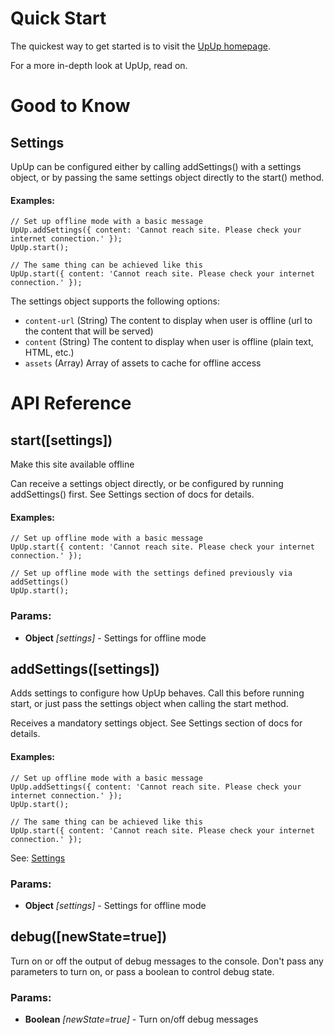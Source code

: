 

<!-- Start src/upup.js -->

# Quick Start

The quickest way to get started is to visit the [UpUp homepage](https://github.com/TalAter/UpUp).

For a more in-depth look at UpUp, read on.

# Good to Know

## Settings

UpUp can be configured either by calling addSettings() with a settings object, or by passing the
same settings object directly to the start() method.

#### Examples:
    // Set up offline mode with a basic message
    UpUp.addSettings({ content: 'Cannot reach site. Please check your internet connection.' });
    UpUp.start();

    // The same thing can be achieved like this
    UpUp.start({ content: 'Cannot reach site. Please check your internet connection.' });

The settings object supports the following options:
- `content-url`  (String) The content to display when user is offline (url to the content that will be served)
- `content`      (String) The content to display when user is offline (plain text, HTML, etc.)
- `assets`       (Array)  Array of assets to cache for offline access

# API Reference

## start([settings])

Make this site available offline

Can receive a settings object directly, or be configured by running addSettings() first.
See Settings section of docs for details.

#### Examples:
    // Set up offline mode with a basic message
    UpUp.start({ content: 'Cannot reach site. Please check your internet connection.' });

    // Set up offline mode with the settings defined previously via addSettings()
    UpUp.start();

### Params:

* **Object** *[settings]* - Settings for offline mode

## addSettings([settings])

Adds settings to configure how UpUp behaves.
Call this before running start, or just pass the settings object when calling the start method.

Receives a mandatory settings object. See Settings section of docs for details.

#### Examples:
    // Set up offline mode with a basic message
    UpUp.addSettings({ content: 'Cannot reach site. Please check your internet connection.' });
    UpUp.start();

    // The same thing can be achieved like this
    UpUp.start({ content: 'Cannot reach site. Please check your internet connection.' });

See: [Settings](#settings)

### Params:

* **Object** *[settings]* - Settings for offline mode

## debug([newState=true])

Turn on or off the output of debug messages to the console.
Don't pass any parameters to turn on, or pass a boolean to control debug state.

### Params:

* **Boolean** *[newState=true]* - Turn on/off debug messages

<!-- End src/upup.js -->


